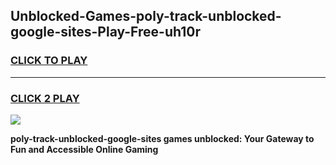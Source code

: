 
## Unblocked-Games-poly-track-unblocked-google-sites-Play-Free-uh10r
<h3>
<a href="https://premium76.site?title=poly-track-unblocked-google-sites&ref=20M">CLICK TO PLAY</a></h3>
<hr>

<h3>
<a href="https://premium76.site?title=poly-track-unblocked-google-sites&ref=20M">CLICK 2 PLAY</a>
  
</h3>

<a href="https://premium76.site?title=poly-track-unblocked-google-sites&ref=19M"><img src="https://clearcache.store/games.png"></a>


**poly-track-unblocked-google-sites games unblocked: Your Gateway to Fun and Accessible Online Gaming**
